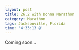 ```yaml
---
layout: post
title: 26.2 with Donna Marathon
category: Marathon
tags: Jacksonville, Florida
time: '4:33:13 @'
---
```

Coming soon...